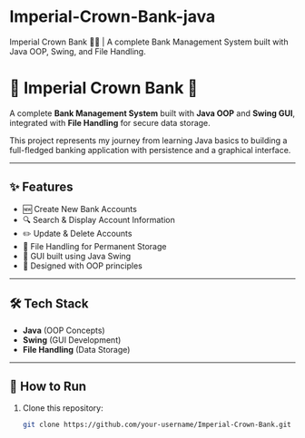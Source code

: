 # Imperial-Crown-Bank-java
Imperial Crown Bank 🏦👑 | A complete Bank Management System built with Java OOP, Swing, and File Handling.

# 👑 Imperial Crown Bank 🏦  

A complete **Bank Management System** built with **Java OOP** and **Swing GUI**, integrated with **File Handling** for secure data storage.  

This project represents my journey from learning Java basics to building a full-fledged banking application with persistence and a graphical interface.  

---

## ✨ Features
- 🆕 Create New Bank Accounts  
- 🔍 Search & Display Account Information  
- ✏️ Update & Delete Accounts  
- 💾 File Handling for Permanent Storage  
- 🎨 GUI built using Java Swing  
- 📐 Designed with OOP principles  

---

## 🛠️ Tech Stack
- **Java** (OOP Concepts)  
- **Swing** (GUI Development)  
- **File Handling** (Data Storage)  

---

## 🚀 How to Run
1. Clone this repository:  
   ```bash
   git clone https://github.com/your-username/Imperial-Crown-Bank.git
